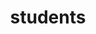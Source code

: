 ---
layout: profiles
permalink: /students/
title: students
description: PhD. and Post-doc Students I work(ed) with during the last years.
nav: true
nav_order: 7

profiles:
  # if you want to include more than one profile, just replicate the following block
  # and create one content file for each profile inside _pages/
  - align: right
    #image: phd_sebastien.jpg
    content: arzhela_roperch.md
    image_circular: false
  - align: right
    #image: phd_sebastien.jpg
    content: tristan_cheny.md
    image_circular: false
  - align: right
    #image: phd_sebastien.jpg
    content: isaie_muron.md
    image_circular: false
  - align: right
    #image: phd_sebastien.jpg
    content: paul_bourmaud.md
    image_circular: false
  - align: right
    image: phd_sebastien.png
    content: sebastien_mestrallet.md
    image_circular: false  
  - align: right
    image: phd_claire.png
    content: claire_roche.md
    image_circular: false  
  - align: right
    image: phd_valentin.png
    content: valentin_postat.md
    image_circular: false  
  - align: right
    image: phd_hubert.png
    content: hubert_hirtz.md
    image_circular: false 
  - align: right
    image: phd_sofiane.png
    content: sofiane_benzait.md
    image_circular: false 
  - align: right
    image: phd_francois.png
    content: francois_protais.md
    image_circular: false
  - align: right
    image: phd_simon.png
    content: simon_calderan.md
    image_circular: false
  - align: right
    image: phd_nicolas_lg.png
    content: nicolas_legoff.md
    image_circular: false
  - align: right
    image: phd_hoby.png
    content: hoby_rakotoarivelo.md
    image_circular: false
  - align: right
    image: phd_sebastien_m.png
    content: sebastien_morais.md
    image_circular: false
  - align: right
    image: phd_nicolas_k.png
    content: nicolas_kowalski.md
    image_circular: false 
---